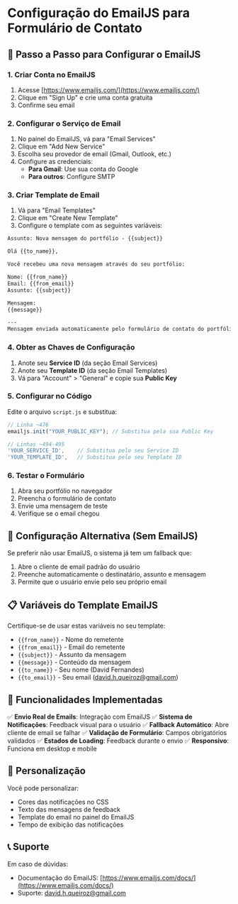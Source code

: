 # Configuração do EmailJS para Formulário de Contato

## 📧 Passo a Passo para Configurar o EmailJS

### 1. Criar Conta no EmailJS
1. Acesse [https://www.emailjs.com/](https://www.emailjs.com/)
2. Clique em "Sign Up" e crie uma conta gratuita
3. Confirme seu email

### 2. Configurar o Serviço de Email
1. No painel do EmailJS, vá para "Email Services"
2. Clique em "Add New Service"
3. Escolha seu provedor de email (Gmail, Outlook, etc.)
4. Configure as credenciais:
   - **Para Gmail**: Use sua conta do Google
   - **Para outros**: Configure SMTP

### 3. Criar Template de Email
1. Vá para "Email Templates"
2. Clique em "Create New Template"
3. Configure o template com as seguintes variáveis:

```html
Assunto: Nova mensagem do portfólio - {{subject}}

Olá {{to_name}},

Você recebeu uma nova mensagem através do seu portfólio:

Nome: {{from_name}}
Email: {{from_email}}
Assunto: {{subject}}

Mensagem:
{{message}}

---
Mensagem enviada automaticamente pelo formulário de contato do portfólio.
```

### 4. Obter as Chaves de Configuração
1. Anote seu **Service ID** (da seção Email Services)
2. Anote seu **Template ID** (da seção Email Templates)  
3. Vá para "Account" > "General" e copie sua **Public Key**

### 5. Configurar no Código
Edite o arquivo `script.js` e substitua:

```javascript
// Linha ~476
emailjs.init("YOUR_PUBLIC_KEY"); // Substitua pela sua Public Key

// Linhas ~494-495
'YOUR_SERVICE_ID',    // Substitua pelo seu Service ID
'YOUR_TEMPLATE_ID',   // Substitua pelo seu Template ID
```

### 6. Testar o Formulário
1. Abra seu portfólio no navegador
2. Preencha o formulário de contato
3. Envie uma mensagem de teste
4. Verifique se o email chegou

## 🔧 Configuração Alternativa (Sem EmailJS)

Se preferir não usar EmailJS, o sistema já tem um fallback que:
1. Abre o cliente de email padrão do usuário
2. Preenche automaticamente o destinatário, assunto e mensagem
3. Permite que o usuário envie pelo seu próprio email

## 📋 Variáveis do Template EmailJS

Certifique-se de usar estas variáveis no seu template:

- `{{from_name}}` - Nome do remetente
- `{{from_email}}` - Email do remetente  
- `{{subject}}` - Assunto da mensagem
- `{{message}}` - Conteúdo da mensagem
- `{{to_name}}` - Seu nome (David Fernandes)
- `{{to_email}}` - Seu email (david.h.queiroz@gmail.com)

## 🚀 Funcionalidades Implementadas

✅ **Envio Real de Emails**: Integração com EmailJS
✅ **Sistema de Notificações**: Feedback visual para o usuário
✅ **Fallback Automático**: Abre cliente de email se falhar
✅ **Validação de Formulário**: Campos obrigatórios validados
✅ **Estados de Loading**: Feedback durante o envio
✅ **Responsivo**: Funciona em desktop e mobile

## 🎨 Personalização

Você pode personalizar:
- Cores das notificações no CSS
- Texto das mensagens de feedback
- Template do email no painel do EmailJS
- Tempo de exibição das notificações

## 📞 Suporte

Em caso de dúvidas:
- Documentação do EmailJS: [https://www.emailjs.com/docs/](https://www.emailjs.com/docs/)
- Suporte: david.h.queiroz@gmail.com
